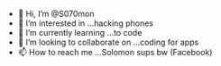 - 👋 Hi, I’m @S070mon
- 👀 I’m interested in ...hacking phones
- 🌱 I’m currently learning ...to code
- 💞️ I’m looking to collaborate on ...coding for apps
- 📫 How to reach me ...Solomon sups bw (Facebook)

<!---
S070mon/S070mon is a ✨ special ✨ repository because its `README.md` (this file) appears on your GitHub profile.
You can click the Preview link to take a look at your changes.
--->
